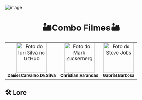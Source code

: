 ![image](https://github.com/user-attachments/assets/8684b3f2-5ef2-47f4-a642-c292b3b2cb7d)

# <h1 align="center">🏜️Combo Filmes🏜️</h1>

<div align="center">
  <strong></strong>
</div>
<div align="center">
  
<table>
  <tr>
    <td align="center">
      <a href="#" title="Daniel Carvalho Da Silva">
        <img src="![image](https://github.com/user-attachments/assets/8ae9591c-eb04-4232-b88d-5362e8aa3862)
" width="100px;" alt="Foto do Iuri Silva no GitHub"/><br>
        <sub>
          <b>Daniel Carvalho Da Silva</b>
        </sub>
      </a>
    </td>
    <td align="center">
      <a href="#" title="Christian Varandas">
        <img src="https://s2.glbimg.com/FUcw2usZfSTL6yCCGj3L3v3SpJ8=/smart/e.glbimg.com/og/ed/f/original/2019/04/25/zuckerberg_podcast.jpg" width="100px;" alt="Foto do Mark Zuckerberg"/><br>
        <sub>
          <b>Christian Varandas</b>
        </sub>
      </a>
    </td>
    <td align="center">
      <a href="#" title="Gabriel Barbosa">
        <img src="https://miro.medium.com/max/360/0*1SkS3mSorArvY9kS.jpg" width="100px;" alt="Foto do Steve Jobs"/><br>
        <sub>
          <b>Gabriel Barbosa</b>
        </sub>
      </a>
    </td>
  </tr>
</table>

</div>

##

## 🛠️ Lore


